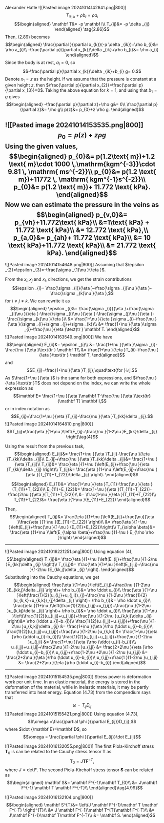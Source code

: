 Alexander Hatle
![[Pasted image 20241014142841.png|800]]
$$T_{ik,k} +\rho b_{i}=\rho a_{i}\tag{2.89}$$
$$\begin{aligned}
\mathbf T&= -p \mathbf I\\
T_{ij}&= -p \delta _{ij}
\end{aligned} \tag{2.86}$$
Then, $(2.89)$ becomes
$$\begin{aligned}
\frac{\partial }{\partial x_{k}}(-p \delta _{ik})+\rho b_{i}&= \rho a_{i}\\
-\frac{\partial p}{\partial x_{k}}\delta _{ik}+\rho b_{i}&= \rho a_{i}
\end{aligned}$$
Since the body is at rest, $a_{i}=0$, so
$$-\frac{\partial p}{\partial x_{k}}\delta _{ik}+b_{i} g= 0.$$
Denote $x_{1}=z$ as the height. If we assume that the pressure is constant at a given height $z$, then $\frac{\partial p}{\partial x_{2}}=\frac{\partial p}{\partial x_{3}}=0$. Taking the above equation for $k=1$, and using that $b_{1}=g$ gives
$$\begin{aligned}
-\frac{\partial p}{\partial z}+\rho g&= 0\\
\frac{\partial p}{\partial z}&= \rho g\\
p(z)&= p_{0}+z \rho g.
\end{aligned}$$

![[Pasted image 20241014153535.png|800]]
$$p_{0}=p(z)+z \rho g$$
Using the given values,
$$\begin{aligned}
p_{0}&= p(1.2\text{ m})+1.2 \text{ m}\cdot 1000 \,\mathrm{kgm^{-3}}\cdot 9.81 \, \mathrm{ ms^{-2}}\\
p_{0}&= p(1.2 \text{ m})+11772 \, \mathrm{ kgm^{-1}s^{-2}}\\
p_{0}&= p(1.2 \text{ m})+ 11.772 \text{ kPa}.
\end{aligned}$$
Now we can estimate the pressure in the veins as
$$\begin{aligned}
p_{v,0}&= p_{vh}+11.772\text{ kPa}\\
&=1\text{ kPa} + 11.772 \text{ kPa}\\
&= 12.772 \text{ kPa},\\
p_{a,0}&= p_{ah}+ 11.772 \text{ kPa}\\
&= 10 \text{ kPa}+11.772 \text{ kPa}\\
&= 21.772 \text{ kPa}.
\end{aligned}$$
---

![[Pasted image 20241014154648.png|800]]
Assuming that $\epsilon _{2}=\epsilon _{3}=-\frac{\sigma _{1}\nu }{\eta }$.

From the $x_{i},x_{j}$ and $x_{k}$ directions, we get the strain contributions
$$\epsilon _{i}= \frac{\sigma _{i}}{\eta }-\frac{\sigma _{j}\nu }{\eta }-\frac{\sigma _{k}\nu }{\eta },$$
for $i≠j≠k$. We can rewrite it as
$$\begin{aligned}
\epsilon _{i}&=  \frac{\sigma _{i}}{\eta }+\frac{\sigma _{i}\nu }{\eta }-\frac{\sigma _{i}\nu }{\eta }-\frac{\sigma _{j}\nu }{\eta }-\frac{\sigma _{k}\nu }{\eta }\\
&= \frac{1+\nu }{\eta }\sigma _{i}-\frac{\nu }{\eta }(\sigma _{i}+\sigma _{j}+\sigma _{k})\\
&= \frac{1+\nu }{\eta }\sigma _{i}-\frac{\nu }{\eta }\text{tr } \mathbf T.
\end{aligned}$$
![[Pasted image 20241014163549.png|800]]
We have
$$\begin{aligned}
E_{ii}&= \epsilon _{i}\\
&= \frac{1+\nu }{\eta }\sigma _{i}-\frac{\nu }{\eta }\text{tr } \mathbf T\\
&= \frac{1+\nu }{\eta }T_{ii}-\frac{\nu }{\eta }\text{tr } \mathbf T,
\end{aligned}$$
and 
$$E_{ij}=\frac{1+\nu }{\eta }T_{ij},\quad\text{for }i≠j.$$
As $\frac{1+\nu }{\eta }$ is the same for both expressions, and $\frac{\nu }{\eta }\text{tr }T$ does not depend on the index, we can write the whole expression as
$$\mathbf E= \frac{1+\nu }{\eta }\mathbf T-\frac{\nu }{\eta }\text{tr}(\mathbf T) \mathbf I,$$
or in index notation as
$$E_{ij}=\frac{1+\nu }{\eta }T_{ij}-\frac{\nu }{\eta }T_{kk}\delta _{ij}.$$
![[Pasted image 20241014164810.png|800]]
$$T_{ij}=\frac{\eta }{1+\nu }\left(E_{ij}+\frac{\nu }{1-2\nu }E_{kk}\delta _{ij} \right)\tag{4}$$

Using the result from the previous task,
$$\begin{aligned}
E_{ij}&= \frac{1+\nu }{\eta }T_{ij}-\frac{\nu }{\eta }T_{kk}\delta _{ij}\\
E_{ij}+\frac{\nu }{\eta }T_{kk}\delta _{ij}&= \frac{1+\nu }{\eta }T_{ij}\\
T_{ij}&= \frac{\eta }{1+\nu }\left(E_{ij}+\frac{\nu }{\eta }T_{kk}\delta _{ij} \right)\\
T_{ij}&= \frac{\eta }{1+\nu }\left(E_{ij}+\frac{\nu }{\eta }(T_{11}+T_{22})\delta _{ij} \right).
\end{aligned}$$

$$\begin{aligned}
E_{11}&= \frac{1+\nu }{\eta }T_{11}-\frac{\nu }{\eta }(T_{11}+T_{22})\\
E_{11}+E_{22}&= \frac{1+\nu }{\eta }(T_{11}+T_{22})-\frac{2\nu }{\eta }(T_{11}+T_{22})\\
&= \frac{1-\nu }{\eta }(T_{11}+T_{22})\\
T_{11}+T_{22}&= \frac{\eta }{1-\nu }(E_{11}+E_{22})
\end{aligned}$$

Then,
$$\begin{aligned}
T_{ij}&= \frac{\eta }{1+\nu }\left(E_{ij}+\frac{\nu}{\eta }\frac{\eta }{1-\nu }(E_{11}+E_{22}) \right)\\
&= \frac{\eta }{1+\nu }\left(E_{ij}+\frac{\nu }{1-\nu } (E_{11}+E_{22})\right)\\
T_{\alpha \beta}&= \frac{\eta }{1+\nu }\left(E_{\alpha \beta}+\frac{\nu }{1-\nu } E_{\rho \rho }\right)
\end{aligned}$$

---
![[Pasted image 20241019221251.png|800]]
Using equation $(4)$,
$$\begin{aligned}
T_{ij}&= \frac{\eta }{1+\nu }\left(E_{ij}+\frac{\nu }{1-2\nu }E_{kk}\delta _{ij} \right)\\
T_{ij,j}&= \frac{\eta }{1+\nu }\left(E_{ij,j}+\frac{\nu }{1-2\nu }E_{kk,j}\delta _{ij} \right).
\end{aligned}$$
Substituting into the Cauchy equations, we get
$$\begin{aligned}
\frac{\eta }{1+\nu }\left(E_{ij,j}+\frac{\nu }{1-2\nu }E_{kk,j}\delta _{ij} \right)+ \rho b_{i}&= \rho \ddot u_{i}\\
\frac{\eta }{1+\nu }\left(\frac{1}{2}(u_{i,j}+u_{j,i})_{j}+\frac{\nu }{1-2\nu }\frac{1}{2}(u_{k,k}+u_{k,k})_{j}\delta _{ij} \right)+ \rho b_{i}&= \rho \ddot u_{i}\\
\frac{\eta }{1+\nu }\left(\frac{1}{2}(u_{i,jj}+u_{j,ij})+\frac{\nu }{1-2\nu }u_{k,kj}\delta _{ij} \right)+ \rho b_{i}&= \rho \ddot u_{i}\\
\frac{\eta }{1+\nu }\left(\frac{1}{2}(u_{i,jj}+u_{j,ij})+\frac{\nu }{1-2\nu }u_{k,kj}\delta _{ij} \right)&= \rho (\ddot u_{i}-b_{i})\\
\frac{1}{2}(u_{i,jj}+u_{j,ij})+\frac{\nu }{1-2\nu }u_{k,kj}\delta _{ij} &= \frac{1+\nu }{\eta }\rho (\ddot u_{i}-b_{i})\\
\frac{1}{2}(u_{i,jj}+u_{j,ij})+\frac{\nu }{1-2\nu }u_{k,ki} &= \frac{1+\nu }{\eta }\rho (\ddot u_{i}-b_{i})\\
\frac{1}{2}(u_{i,jj}+u_{j,ij})+\frac{\nu }{1-2\nu }u_{j,ji} &= \frac{1+\nu }{\eta }\rho (\ddot u_{i}-b_{i})\\
u_{i,jj}+u_{j,ij}+\frac{2\nu }{1-2\nu }u_{j,ji} &= \frac{2+2\nu }{\eta }\rho (\ddot u_{i}-b_{i})\\
u_{i,jj}+\frac{1-2\nu +2\nu }{1-2\nu }u_{j,ji} &= \frac{2+2\nu }{\eta }\rho (\ddot u_{i}-b_{i})\\
u_{i,jj}+\frac{1 }{1-2\nu }u_{j,ji} &= \frac{2+2\nu }{\eta }\rho (\ddot u_{i}-b_{i})
\end{aligned}$$



---
![[Pasted image 20241015154535.png|800]]
Stress power is deformation work per unit time. In an elastic material, the energy is stored in the deformation of the material, while in inelastic materials, it may be partly transferred into heat energy. Equation (4.73) from the compendium says that
$$\omega =T_{ij}D_{ij} \tag{4.73}$$
![[Pasted image 20241015155421.png|800]]
Using equation (4.73),
$$\omega =\frac{\partial \phi }{\partial E_{ij}}D_{ij},$$
where $\dot {\mathbf E}=\mathbf D$, so
$$\omega = \frac{\partial \phi }{\partial E_{ij}}\dot E_{ij}$$


![[Pasted image 20241016132055.png|800]]
The first Piola-Kirchoff stress $\mathbf T_{0}$ is can be related to the Cauchy stress tensor $\mathbf T$ as
$$\mathbf T_{0}=J \mathbf T \mathbf F^{-T},\tag{4.98}$$
where $J=\det \mathbf F$.
The second Piola-Kirchoff stress tensor $\mathbf S$ can be related as
$$\begin{aligned}
\mathbf S&= \mathbf F^{-1}\mathbf T_{0}\\
&= J\mathbf F^{-1} \mathbf T \mathbf F^{-T}\\
\end{aligned}\tag{4.99}$$

![[Pasted image 20241016132104.png|800]]
$$\begin{aligned}
\mathbf S^{T}&= \left(J \mathbf F^{-1}\mathbf T \mathbf F^{-T} \right)^{T}\\
&= J \mathbf F^{-1}\mathbf T^{T}\mathbf F^{-T}\\
&= J\mathbf F^{-1}\mathbf T\mathbf F^{-T}\\
&= \mathbf S.
\end{aligned}$$
